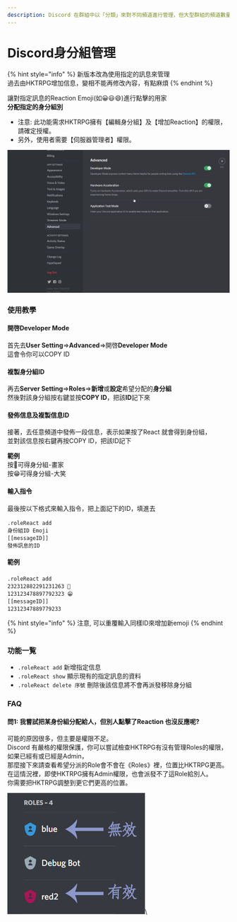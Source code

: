 ```yaml
---
description: Discord 在群組中以「分類」來對不同頻道進行管理，但大型群組的頻道數量往往極多，造成很長的頻道列表。
---
```


# Discord身分組管理

{% hint style="info" %}
新版本改為使用指定的訊息來管理 \
過去由HKTRPG增加信息，變相不能再修改內容，有點麻煩
{% endhint %}

讓對指定訊息的Reaction Emoji(如😀😃😄)進行點擊的用家\
**分配指定的身分組別**

* 注意: 此功能需求HKTRPG擁有【編輯身分組】及【增加Reaction】的權限，請確定授權。
* 另外，使用者需要【伺服器管理者】權限。

<img src="../.gitbook/assets/000123.gif" alt="" data-size="original">

### 使用教學

#### 開啓**Developer Mode**

首先去**User Setting**=>**Advanced**=>開啓**Developer Mode**\
這會令你可以COPY ID

#### **複製身分組ID**

再去**Server Setting**=>**Roles**=>**新增**或**設定**希望分配的**身分組**\
然後對該身分組按右鍵並按**COPY ID**，把該**ID**記下來

#### 發佈信息及複製信息ID

接著，去任意頻道中發佈一段信息，表示如果按了React 就會得到身份組，\
並對該信息按右鍵再按COPY ID，把該ID記下

**範例** \
按🎨可得身分組-畫家 \
按😁可得身分組-大笑

#### 輸入指令

最後按以下格式來輸入指令，把上面記下的ID，填進去

`.roleReact add`\
`身份組ID Emoji`\
`[[messageID]]`\
`發佈訊息的ID`

#### **範例**

`.roleReact add`\
`232312882291231263 🎨`\
`123123478897792323 😁`\
`[[messageID]]`\
`12312347889779233`

{% hint style="info" %}
注意, 可以重覆輸入同樣ID來增加新emoji
{% endhint %}

### 功能一覧

* `.roleReact add` 新增指定信息
* `.roleReact show` 顯示現有的指定訊息的資料
* `.roleReact delete 序號` 刪除後該信息將不會再派發移除身分組

### FAQ

#### 問1: 我嘗試把某身份組分配給人，但別人點擊了Reaction 也沒反應呢?

可能的原因很多，但主要是權限不足。\
Discord 有嚴格的權限保護，你可以嘗試檢查HKTRPG有沒有管理Roles的權限，如果已經有或已經是Admin，\
那麼接下來請查看希望分派的Role會不會在《Roles》裡，位置比HKTRPG更高。\
在這情況裡，即使HKTRPG擁有Admin權限，也會派發不了這Role給別人。\
你需要把HKTRPG調整到更它們更高的位置。

![](../.gitbook/assets/rolereactionFAQ.png)\
